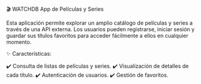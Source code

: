🎬 WATCHDB App de Películas y Series

Esta aplicación permite explorar un amplio catálogo de películas y series a través de una API externa. Los usuarios pueden registrarse, iniciar sesión y guardar sus títulos favoritos para acceder fácilmente a ellos en cualquier momento.

✨ Características:

✔️ Consulta de listas de películas y series.
✔️ Visualización de detalles de cada título.
✔️ Autenticación de usuarios.
✔️ Gestión de favoritos.
